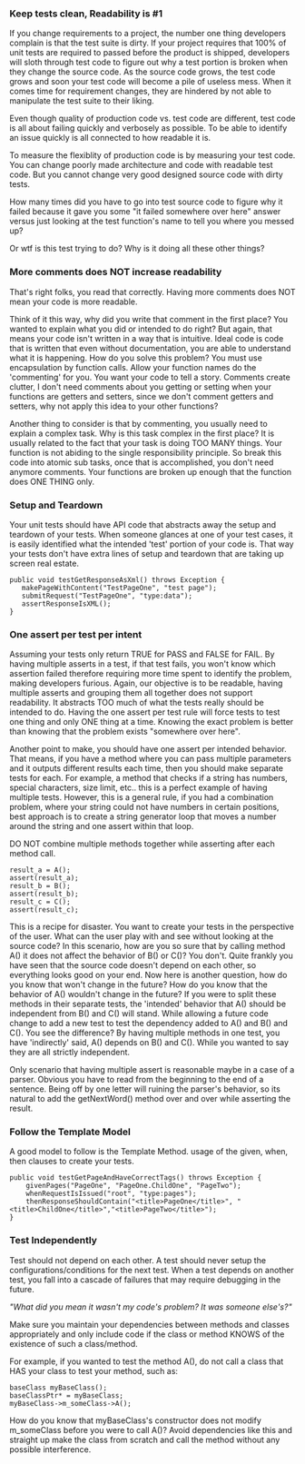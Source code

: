 ### Keep tests clean, Readability is #1
If you change requirements to a project, the number one thing developers complain is that the test suite is dirty. If your project requires that 100% of unit tests are required to passed before the product is shipped, developers will sloth through test code to figure out why a test portion is broken when they change the source code. As the source code grows, the test code grows and soon your test code will become a pile of useless mess. When it comes time for requirement changes, they are hindered by not able to manipulate the test suite to their liking.

Even though quality of production code vs. test code are different, test code is all about failing quickly and verbosely as possible. To be able to identify an issue quickly is all connected to how readable it is.

To measure the flexiblity of production code is by measuring your test code. You can change poorly made architecture and code with readable test code. But you cannot change very good designed source code with dirty tests.

How many times did you have to go into test source code to figure why it failed because it gave you some "it failed somewhere over here" answer versus just looking at the test function's name to tell you where you messed up?

Or wtf is this test trying to do? Why is it doing all these other things?

### More comments does NOT increase readability
That's right folks, you read that correctly. Having more comments does NOT mean your code is more readable.

Think of it this way, why did you write that comment in the first place? You wanted to explain what you did or intended to do right? But again, that means your code isn't written in a way that is intuitive. Ideal code is code that is written that even without documentation, you are able to understand what it is happening. How do you solve this problem? You must use encapsulation by function calls. Allow your function names do the 'commenting' for you. You want your code to tell a story. Comments create clutter, I don't need comments about you getting or setting when your functions are getters and setters, since we don't comment getters and setters, why not apply this idea to your other functions?

Another thing to consider is that by commenting, you usually need to explain a complex task. Why is this task complex in the first place? It is usually related to the fact that your task is doing TOO MANY things. Your function is not abiding to the single responsibility principle. So break this code into atomic sub tasks, once that is accomplished, you don't need anymore comments. Your functions are broken up enough that the function does ONE THING only.

### Setup and Teardown
Your unit tests should have API code that abstracts away the setup and teardown of your tests. When someone glances at one of your test cases, it is easily identified what the intended 'test' portion of your code is. That way your tests don't have extra lines of setup and teardown that are taking up screen real estate.

```
public void testGetResponseAsXml() throws Exception {
   makePageWithContent("TestPageOne", "test page");
   submitRequest("TestPageOne", "type:data");
   assertResponseIsXML();
}
```

### One assert per test per intent
Assuming your tests only return TRUE for PASS and FALSE for FAIL.
By having multiple asserts in a test, if that test fails, you won't know which assertion failed therefore requiring more time spent to identify the problem, making developers furious. Again, our objective is to be readable, having multiple asserts and grouping them all together does not support readability. It abstracts TOO much of what the tests really should be intended to do.
Having the one assert per test rule will force tests to test one thing and only ONE thing at a time. Knowing the exact problem is better than knowing that the problem exists "somewhere over here".

Another point to make, you should have one assert per intended behavior. That means, if you have a method where you can pass multiple parameters and it outputs different results each time, then you should make separate tests for each. For example, a method that checks if a string has numbers, special characters, size limit, etc.. this is a perfect example of having multiple tests. However, this is a general rule, if you had a combination problem, where your string could not have numbers in certain positions, best approach is to create a string generator loop that moves a number around the string and one assert within that loop.

DO NOT combine multiple methods together while asserting after each method call.

```
result_a = A();
assert(result_a);
result_b = B();
assert(result_b);
result_c = C();
assert(result_c);
```

This is a recipe for disaster. You want to create your tests in the perspective of the user. What can the user play with and see without looking at the source code? In this scenario, how are you so sure that by calling method A() it does not affect the behavior of B() or C()? You don't. Quite frankly you have seen that the source code doesn't depend on each other, so everything looks good on your end. Now here is another question, how do you know that won't change in the future? How do you know that the behavior of A() wouldn't change in the future?
If you were to split these methods in their separate tests, the 'intended' behavior that A() should be independent from B() and C() will stand. While allowing a future code change to add a new test to test the dependency added to A() and B() and C(). You see the difference? By having multiple methods in one test, you have 'indirectly' said, A() depends on B() and C(). While you wanted to say they are all strictly independent.

Only scenario that having multiple assert is reasonable maybe in a case of a parser. Obvious you have to read from the beginning to the end of a sentence. Being off by one letter will ruining the parser's behavior, so its natural to add the getNextWord() method over and over while asserting the result.

### Follow the Template Model
A good model to follow is the Template Method. usage of the given, when, then clauses to create your tests.

```
public void testGetPageAndHaveCorrectTags() throws Exception {
    givenPages("PageOne", "PageOne.ChildOne", "PageTwo");
    whenRequestIsIssued("root", "type:pages");
    thenResponseShouldContain("<title>PageOne</title>", "<title>ChildOne</title>","<title>PageTwo</title>");
}
```

### Test Independently
Test should not depend on each other. A test should never setup the configurations/conditions for the next test. When a test depends on another test, you fall into a cascade of failures that may require debugging in the future.

*"What did you mean it wasn't my code's problem? It was someone else's?"*

Make sure you maintain your dependencies between methods and classes appropriately and only include code if the class or method KNOWS of the existence of such a class/method.

For example, if you wanted to test the method A(), do not call a class that HAS your class to test your method, such as:

```
baseClass myBaseClass();
baseClassPtr* = myBaseClass;
myBaseClass->m_someClass->A();
```

How do you know that myBaseClass's constructor does not modify m_someClass before you were to call A()? Avoid dependencies like this and straight up make the class from scratch and call the method without any possible interference.
